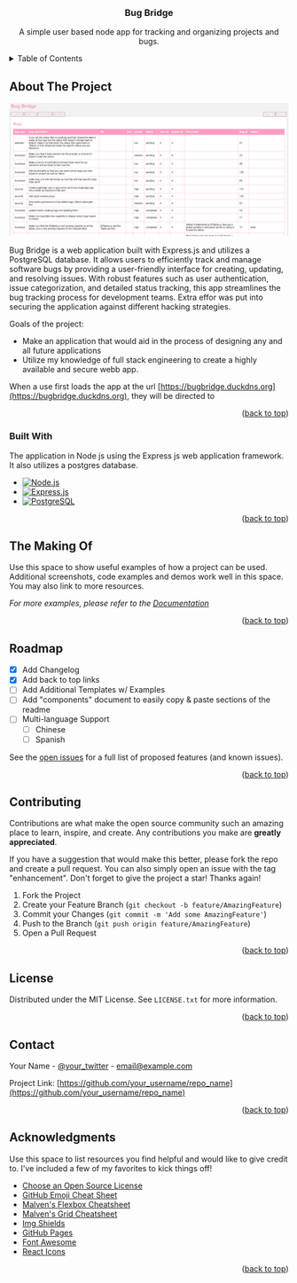 <!-- Improved compatibility of back to top link: See: https://github.com/othneildrew/Best-README-Template/pull/73 -->
<a name="readme-top"></a>
<!--
*** Thanks for checking out the Best-README-Template. If you have a suggestion
*** that would make this better, please fork the repo and create a pull request
*** or simply open an issue with the tag "enhancement".
*** Don't forget to give the project a star!
*** Thanks again! Now go create something AMAZING! :D
-->


<!-- PROJECT LOGO -->
<br />
<div align="center">

  <h3 align="center">Bug Bridge</h3>

  <p align="center">
    A simple user based node app for tracking and organizing projects and bugs.
    <br />
  </p>
</div>



<!-- TABLE OF CONTENTS -->
<details>
  <summary>Table of Contents</summary>
  <ol>
    <li>
      <a href="#about-the-project">About The Project</a>
      <ul>
        <li><a href="#built-with">Built With</a></li>
      </ul>
    </li>
    <li><a href="#makingof">The Making Of</a></li>
    <li><a href="#roadmap">Roadmap</a></li>
  </ol>
</details>



<!-- ABOUT THE PROJECT -->
## About The Project

![Bugs Page](bugBridgeBugsPage.PNG)

Bug Bridge is a web application built with Express.js and utilizes a PostgreSQL database. It allows users to efficiently track and manage software bugs by providing a user-friendly interface for creating, updating, and resolving issues. With robust features such as user authentication, issue categorization, and detailed status tracking, this app streamlines the bug tracking process for development teams. Extra effor was put into securing the application against different hacking strategies.

Goals of the project:
* Make an application that would aid in the process of designing any and all future applications
* Utilize my knowledge of full stack engineering to create a highly available and secure webb app.

When a use first loads the app at the url [https://bugbridge.duckdns.org](https://bugbridge.duckdns.org), they will be directed to 

<p align="right">(<a href="#readme-top">back to top</a>)</p>


### Built With

The application in Node js using the Express js web application framework. It also utilizes a postgres database.

* [![Node.js](https://img.shields.io/badge/node.js-339933?style=for-the-badge&logo=node.js&logoColor=white)](https://nodejs.org/)
* [![Express.js](https://img.shields.io/badge/express.js-000000?style=for-the-badge&logo=express&logoColor=white)](https://expressjs.com/)
* [![PostgreSQL](https://img.shields.io/badge/postgreSQL-336791?style=for-the-badge&logo=postgresql&logoColor=white)](https://www.postgresql.org/)

<p align="right">(<a href="#readme-top">back to top</a>)</p>



<!-- USAGE EXAMPLES -->
## The Making Of

Use this space to show useful examples of how a project can be used. Additional screenshots, code examples and demos work well in this space. You may also link to more resources.

_For more examples, please refer to the [Documentation](https://example.com)_

<p align="right">(<a href="#readme-top">back to top</a>)</p>



<!-- ROADMAP -->
## Roadmap

- [x] Add Changelog
- [x] Add back to top links
- [ ] Add Additional Templates w/ Examples
- [ ] Add "components" document to easily copy & paste sections of the readme
- [ ] Multi-language Support
    - [ ] Chinese
    - [ ] Spanish

See the [open issues](https://github.com/othneildrew/Best-README-Template/issues) for a full list of proposed features (and known issues).

<p align="right">(<a href="#readme-top">back to top</a>)</p>



<!-- CONTRIBUTING -->
## Contributing

Contributions are what make the open source community such an amazing place to learn, inspire, and create. Any contributions you make are **greatly appreciated**.

If you have a suggestion that would make this better, please fork the repo and create a pull request. You can also simply open an issue with the tag "enhancement".
Don't forget to give the project a star! Thanks again!

1. Fork the Project
2. Create your Feature Branch (`git checkout -b feature/AmazingFeature`)
3. Commit your Changes (`git commit -m 'Add some AmazingFeature'`)
4. Push to the Branch (`git push origin feature/AmazingFeature`)
5. Open a Pull Request

<p align="right">(<a href="#readme-top">back to top</a>)</p>



<!-- LICENSE -->
## License

Distributed under the MIT License. See `LICENSE.txt` for more information.

<p align="right">(<a href="#readme-top">back to top</a>)</p>



<!-- CONTACT -->
## Contact

Your Name - [@your_twitter](https://twitter.com/your_username) - email@example.com

Project Link: [https://github.com/your_username/repo_name](https://github.com/your_username/repo_name)

<p align="right">(<a href="#readme-top">back to top</a>)</p>



<!-- ACKNOWLEDGMENTS -->
## Acknowledgments

Use this space to list resources you find helpful and would like to give credit to. I've included a few of my favorites to kick things off!

* [Choose an Open Source License](https://choosealicense.com)
* [GitHub Emoji Cheat Sheet](https://www.webpagefx.com/tools/emoji-cheat-sheet)
* [Malven's Flexbox Cheatsheet](https://flexbox.malven.co/)
* [Malven's Grid Cheatsheet](https://grid.malven.co/)
* [Img Shields](https://shields.io)
* [GitHub Pages](https://pages.github.com)
* [Font Awesome](https://fontawesome.com)
* [React Icons](https://react-icons.github.io/react-icons/search)

<p align="right">(<a href="#readme-top">back to top</a>)</p>
